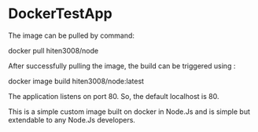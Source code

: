 # DockerTestApp

The image can be pulled by command:

  docker pull hiten3008/node

After successfully pulling the image, the build can be triggered using :

  docker image build hiten3008/node:latest

The application listens on port 80. So, the default localhost is 80.

This is a simple custom image built on docker in Node.Js and is simple but extendable to any Node.Js developers.
